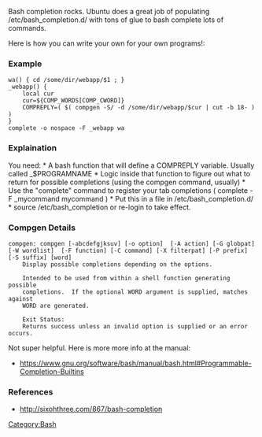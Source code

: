 Bash completion rocks. Ubuntu does a great job of populating
/etc/bash\_completion.d/ with tons of glue to bash complete lots of
commands.

Here is how you can write your own for your own programs!:

### Example

    wa() { cd /some/dir/webapp/$1 ; }
    _webapp() {
        local cur
        cur=${COMP_WORDS[COMP_CWORD]}
        COMPREPLY=( $( compgen -S/ -d /some/dir/webapp/$cur | cut -b 18- ) )
    }
    complete -o nospace -F _webapp wa

### Explaination

You need: \* A bash function that will define a COMPREPLY variable.
Usually called \_\$PROGRAMNAME \* Logic inside that function to figure
out what to return for possible completions (using the compgen command,
usually) \* Use the "complete" command to register your tab completions
( complete -F \_mycommand mycommand ) \* Put this in a file in
/etc/bash\_completion.d/ \* source /etc/bash\_completion or re-login to
take effect.

### Compgen Details

    compgen: compgen [-abcdefgjksuv] [-o option]  [-A action] [-G globpat] [-W wordlist]  [-F function] [-C command] [-X filterpat] [-P prefix] [-S suffix] [word]
        Display possible completions depending on the options.
        
        Intended to be used from within a shell function generating possible
        completions.  If the optional WORD argument is supplied, matches against
        WORD are generated.
        
        Exit Status:
        Returns success unless an invalid option is supplied or an error occurs.

Not super helpful. Here is more more info at the manual:

-   <https://www.gnu.org/software/bash/manual/bash.html#Programmable-Completion-Builtins>

### References

-   <http://sixohthree.com/867/bash-completion>

<Category:Bash>
